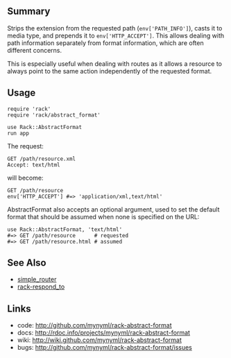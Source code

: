 Summary
-------

Strips the extension from the requested path (`env['PATH_INFO']`), casts it to
media type, and prepends it to `env['HTTP_ACCEPT']`. This allows dealing with path
information separately from format information, which are often different
concerns.

This is especially useful when dealing with routes as it allows a resource to
always point to the same action independently of the requested format.

Usage
-----

    require 'rack'
    require 'rack/abstract_format'

    use Rack::AbstractFormat
    run app

The request:

    GET /path/resource.xml
    Accept: text/html

will become:

    GET /path/resource
    env['HTTP_ACCEPT'] #=> 'application/xml,text/html'

AbstractFormat also accepts an optional argument, used to set the default
format that should be assumed when none is specified on the URL:

    use Rack::AbstractFormat, 'text/html'
    #=> GET /path/resource      # requested
    #=> GET /path/resource.html # assumed

See Also
--------

* [simple_router][1]
* [rack-respond_to][2]

Links
-----

* code: <http://github.com/mynyml/rack-abstract-format>
* docs: <http://rdoc.info/projects/mynyml/rack-abstract-format>
* wiki: <http://wiki.github.com/mynyml/rack-abstract-format>
* bugs: <http://github.com/mynyml/rack-abstract-format/issues>


[1]: http://github.com/mynyml/simple_router
[2]: http://github.com/mynyml/rack-respond_to

